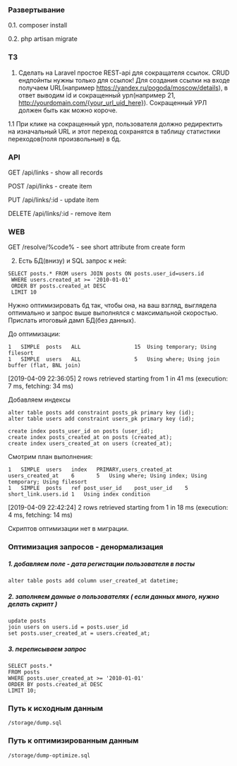 ### Развертывание
0.1. composer install

0.2. php artisan migrate

### ТЗ
1. Сделать на Laravel простое REST-api для сокращателя ссылок. CRUD ендпойнты нужны только для ссылок! Для создания ссылки на входе получаем URL(например https://yandex.ru/pogoda/moscow/details), в ответ выводим id и сокращенный урл(например 
21, http://yourdomain.com/{your_url_uid_here}). Сокращенный УРЛ должен быть как можно короче. 

1.1 При клике на сокращенный урл, пользователя должно редиректить на изначальный URL и этот переход сохранятся в таблицу статистики переходов(поля произвольные) в бд.

### API

GET    /api/links   - show all records

POST   /api/links   - create item

PUT    /api/links/:id - update item

DELETE /api/links/:id - remove item

### WEB

GET /resolve/%code% - see short attribute from create form


2. Есть БД(внизу) и SQL запрос к ней:
````
SELECT posts.* FROM users JOIN posts ON posts.user_id=users.id
 WHERE users.created_at >= '2010-01-01'
 ORDER BY posts.created_at DESC
 LIMIT 10
````
Нужно оптимизировать бд так, чтобы она, на ваш взгляд, выглядела оптимально и запрос выше выполнялся с максимальной скоростью. Прислать итоговый дамп БД(без данных).

До оптимизации:
````
1	SIMPLE	posts	ALL					15	Using temporary; Using filesort
1	SIMPLE	users	ALL					5	Using where; Using join buffer (flat, BNL join)
````
[2019-04-09 22:36:05] 2 rows retrieved starting from 1 in 41 ms (execution: 7 ms, fetching: 34 ms)

Добавляем индексы

````
alter table posts add constraint posts_pk primary key (id);
alter table users add constraint users_pk primary key (id);

create index posts_user_id on posts (user_id);
create index posts_created_at on posts (created_at);
create index users_created_at on users (created_at);
````
Смотрим план выполнения:
````
1	SIMPLE	users	index	PRIMARY,users_created_at	users_created_at	6		5	Using where; Using index; Using temporary; Using filesort
1	SIMPLE	posts	ref	post_user_id	post_user_id	5	short_link.users.id	1	Using index condition
````
[2019-04-09 22:42:24] 2 rows retrieved starting from 1 in 18 ms (execution: 4 ms, fetching: 14 ms)

Скриптов оптимизации нет в миграции.

### Оптимизация запросов - денормализация

##### 1. добавляем поле - дата регистации пользователя в посты
```` 
alter table posts add column user_created_at datetime;
````

##### 2. заполняем данные о пользователях ( если данных много, нужно делать скрипт )
````
update posts
join users on users.id = posts.user_id
set posts.user_created_at = users.created_at;
````

##### 3. переписываем запрос
````
SELECT posts.*
FROM posts
WHERE posts.user_created_at >= '2010-01-01'
ORDER BY posts.created_at DESC
LIMIT 10;
````

### Путь к исходным данным
````
/storage/dump.sql
````

### Путь к оптимизированным данным
````
/storage/dump-optimize.sql
````


